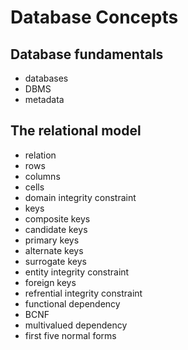 # Database Concepts

## Database fundamentals

- databases
- DBMS
- metadata

## The relational model

- relation
- rows
- columns
- cells
- domain integrity constraint
- keys
- composite keys
- candidate keys
- primary keys
- alternate keys
- surrogate keys
- entity integrity constraint
- foreign keys
- refrential integrity constraint
- functional dependency
- BCNF
- multivalued dependency
- first five normal forms
